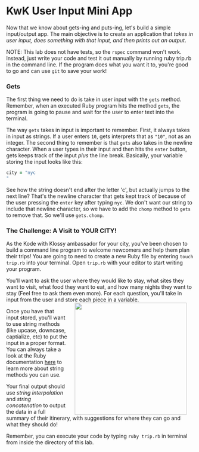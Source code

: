 
# KwK User Input Mini App

Now that we know about gets-ing and puts-ing, let's build a simple input/output app. The main objective is to create an application that _takes in user input, does something with that input, and then prints out an output_.

NOTE: This lab does not have tests, so the `rspec` command won't work. Instead, just write your code and test it out manually by running ruby trip.rb in the command line. If the program does what you want it to, you're good to go and can use `git` to save your work!

### Gets
The first thing we need to do is take in user input with the `gets` method. Remember, when an executed Ruby program hits the method `gets`, the program is going to pause and wait for the user to enter text into the terminal.

The way `gets` takes in input is important to remember. First, it always takes in input as strings. If a user enters `10`, gets interprets that as `"10"`, not as an integer. The second thing to remember is that `gets` also takes in the newline character. When a user types in their input and then hits the `enter` button, gets keeps track of the input *plus* the line break. Basically, your variable storing the input looks like this:

```ruby
city = "nyc
"
```
See how the string doesn't end after the letter 'c', but actually jumps to the next line? That's the newline character that gets kept track of because of the user pressing the `enter` key after typing `nyc`. We don't want our string to include that newline character, so we have to add the `chomp` method to `gets` to remove that. So we'll use `gets.chomp`.

### The Challenge: A Visit to YOUR CITY!
As the Kode with Klossy ambassador for your city, you've been chosen to build a command line program to welcome newcomers and help them plan their trips! You are going to need to create a new Ruby file by entering `touch trip.rb` into your terminal. Open `trip.rb` with your editor to start writing your program.

You'll want to ask the user where they would like to stay, what sites they want to visit, what food they want to eat, and how many nights they want to stay (Feel free to ask them even more). For each question, you'll take in input from the user and store each piece in a variable. <img src="https://s3.amazonaws.com/after-school-assets/greetings.jpg" align="right" width="300" hspace="20">

Once you have that input stored, you'll want to use string methods (like upcase, downcase, captialize, etc) to put the input in a proper format. You can always take a look at the Ruby documentation [here](http://www.ruby-doc.org/core-2.1.2/String.html) to learn more about string methods you can use. 

Your final output should use *string interpolation* and *string concatenation* to output the data in a full summary of their  itinerary, with suggestions for where they can go and what they should do! 

Remember, you can execute your code by typing `ruby trip.rb` in terminal from inside the directory of this lab.

